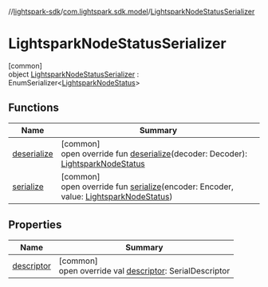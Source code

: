 //[lightspark-sdk](../../../index.md)/[com.lightspark.sdk.model](../index.md)/[LightsparkNodeStatusSerializer](index.md)

# LightsparkNodeStatusSerializer

[common]\
object [LightsparkNodeStatusSerializer](index.md) : EnumSerializer&lt;[LightsparkNodeStatus](../-lightspark-node-status/index.md)&gt;

## Functions

| Name | Summary |
|---|---|
| [deserialize](../-withdrawal-request-status-serializer/index.md#-119773072%2FFunctions%2F-962664521) | [common]<br>open override fun [deserialize](../-withdrawal-request-status-serializer/index.md#-119773072%2FFunctions%2F-962664521)(decoder: Decoder): [LightsparkNodeStatus](../-lightspark-node-status/index.md) |
| [serialize](index.md#1670000364%2FFunctions%2F-962664521) | [common]<br>open override fun [serialize](index.md#1670000364%2FFunctions%2F-962664521)(encoder: Encoder, value: [LightsparkNodeStatus](../-lightspark-node-status/index.md)) |

## Properties

| Name | Summary |
|---|---|
| [descriptor](../-withdrawal-request-status-serializer/index.md#-54158242%2FProperties%2F-962664521) | [common]<br>open override val [descriptor](../-withdrawal-request-status-serializer/index.md#-54158242%2FProperties%2F-962664521): SerialDescriptor |
